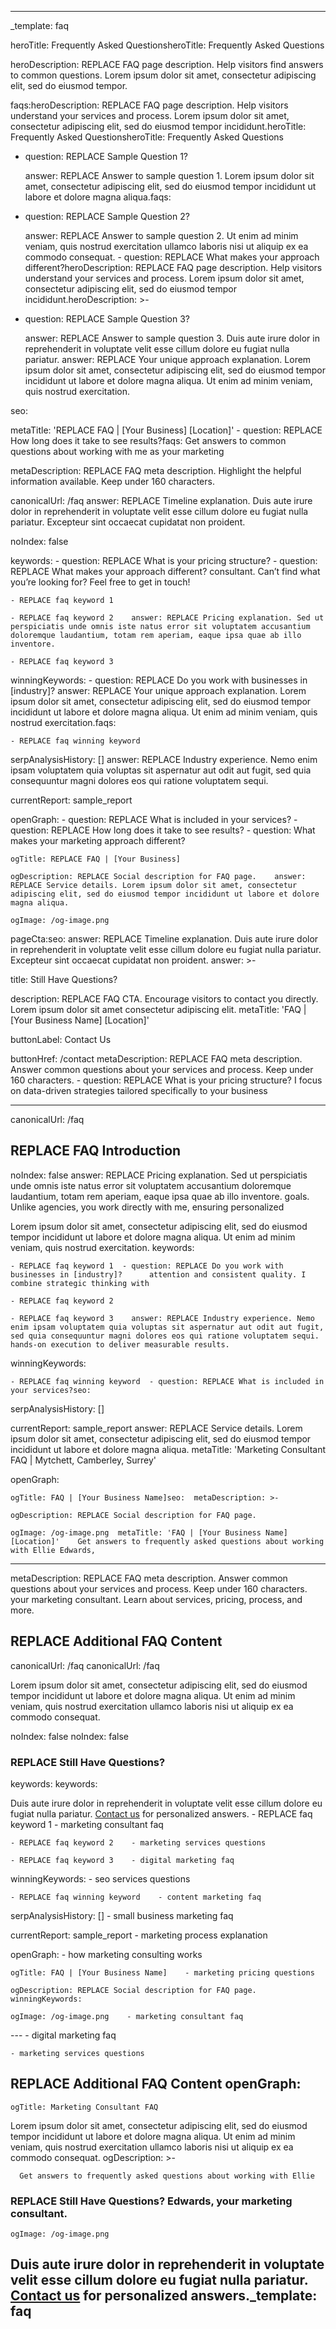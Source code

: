 ------------

_template: faq

heroTitle: Frequently Asked QuestionsheroTitle: Frequently Asked Questions

heroDescription: REPLACE FAQ page description. Help visitors find answers to common questions. Lorem ipsum dolor sit amet, consectetur adipiscing elit, sed do eiusmod tempor.

faqs:heroDescription: REPLACE FAQ page description. Help visitors understand your services and process. Lorem ipsum dolor sit amet, consectetur adipiscing elit, sed do eiusmod tempor incididunt.heroTitle: Frequently Asked QuestionsheroTitle: Frequently Asked Questions

  - question: REPLACE Sample Question 1?

    answer: REPLACE Answer to sample question 1. Lorem ipsum dolor sit amet, consectetur adipiscing elit, sed do eiusmod tempor incididunt ut labore et dolore magna aliqua.faqs:

  - question: REPLACE Sample Question 2?

    answer: REPLACE Answer to sample question 2. Ut enim ad minim veniam, quis nostrud exercitation ullamco laboris nisi ut aliquip ex ea commodo consequat.  - question: REPLACE What makes your approach different?heroDescription: REPLACE FAQ page description. Help visitors understand your services and process. Lorem ipsum dolor sit amet, consectetur adipiscing elit, sed do eiusmod tempor incididunt.heroDescription: >-

  - question: REPLACE Sample Question 3?

    answer: REPLACE Answer to sample question 3. Duis aute irure dolor in reprehenderit in voluptate velit esse cillum dolore eu fugiat nulla pariatur.    answer: REPLACE Your unique approach explanation. Lorem ipsum dolor sit amet, consectetur adipiscing elit, sed do eiusmod tempor incididunt ut labore et dolore magna aliqua. Ut enim ad minim veniam, quis nostrud exercitation.

seo:

  metaTitle: 'REPLACE FAQ | [Your Business] [Location]'  - question: REPLACE How long does it take to see results?faqs:  Get answers to common questions about working with me as your marketing

  metaDescription: REPLACE FAQ meta description. Highlight the helpful information available. Keep under 160 characters.

  canonicalUrl: /faq    answer: REPLACE Timeline explanation. Duis aute irure dolor in reprehenderit in voluptate velit esse cillum dolore eu fugiat nulla pariatur. Excepteur sint occaecat cupidatat non proident.

  noIndex: false

  keywords:  - question: REPLACE What is your pricing structure?  - question: REPLACE What makes your approach different?  consultant. Can’t find what you’re looking for? Feel free to get in touch!

    - REPLACE faq keyword 1

    - REPLACE faq keyword 2    answer: REPLACE Pricing explanation. Sed ut perspiciatis unde omnis iste natus error sit voluptatem accusantium doloremque laudantium, totam rem aperiam, eaque ipsa quae ab illo inventore.

    - REPLACE faq keyword 3

  winningKeywords:  - question: REPLACE Do you work with businesses in [industry]?    answer: REPLACE Your unique approach explanation. Lorem ipsum dolor sit amet, consectetur adipiscing elit, sed do eiusmod tempor incididunt ut labore et dolore magna aliqua. Ut enim ad minim veniam, quis nostrud exercitation.faqs:

    - REPLACE faq winning keyword

  serpAnalysisHistory: []    answer: REPLACE Industry experience. Nemo enim ipsam voluptatem quia voluptas sit aspernatur aut odit aut fugit, sed quia consequuntur magni dolores eos qui ratione voluptatem sequi.

  currentReport: sample_report

  openGraph:  - question: REPLACE What is included in your services?  - question: REPLACE How long does it take to see results?  - question: What makes your marketing approach different?

    ogTitle: REPLACE FAQ | [Your Business]

    ogDescription: REPLACE Social description for FAQ page.    answer: REPLACE Service details. Lorem ipsum dolor sit amet, consectetur adipiscing elit, sed do eiusmod tempor incididunt ut labore et dolore magna aliqua.

    ogImage: /og-image.png

pageCta:seo:    answer: REPLACE Timeline explanation. Duis aute irure dolor in reprehenderit in voluptate velit esse cillum dolore eu fugiat nulla pariatur. Excepteur sint occaecat cupidatat non proident.    answer: >-

  title: Still Have Questions?

  description: REPLACE FAQ CTA. Encourage visitors to contact you directly. Lorem ipsum dolor sit amet consectetur adipiscing elit.  metaTitle: 'FAQ | [Your Business Name] [Location]'

  buttonLabel: Contact Us

  buttonHref: /contact  metaDescription: REPLACE FAQ meta description. Answer common questions about your services and process. Keep under 160 characters.  - question: REPLACE What is your pricing structure?      I focus on data-driven strategies tailored specifically to your business

---

  canonicalUrl: /faq

## REPLACE FAQ Introduction

  noIndex: false    answer: REPLACE Pricing explanation. Sed ut perspiciatis unde omnis iste natus error sit voluptatem accusantium doloremque laudantium, totam rem aperiam, eaque ipsa quae ab illo inventore.      goals. Unlike agencies, you work directly with me, ensuring personalized

Lorem ipsum dolor sit amet, consectetur adipiscing elit, sed do eiusmod tempor incididunt ut labore et dolore magna aliqua. Ut enim ad minim veniam, quis nostrud exercitation.
  keywords:

    - REPLACE faq keyword 1  - question: REPLACE Do you work with businesses in [industry]?      attention and consistent quality. I combine strategic thinking with

    - REPLACE faq keyword 2

    - REPLACE faq keyword 3    answer: REPLACE Industry experience. Nemo enim ipsam voluptatem quia voluptas sit aspernatur aut odit aut fugit, sed quia consequuntur magni dolores eos qui ratione voluptatem sequi.      hands-on execution to deliver measurable results.

  winningKeywords:

    - REPLACE faq winning keyword  - question: REPLACE What is included in your services?seo:

  serpAnalysisHistory: []

  currentReport: sample_report    answer: REPLACE Service details. Lorem ipsum dolor sit amet, consectetur adipiscing elit, sed do eiusmod tempor incididunt ut labore et dolore magna aliqua.  metaTitle: 'Marketing Consultant FAQ | Mytchett, Camberley, Surrey'

  openGraph:

    ogTitle: FAQ | [Your Business Name]seo:  metaDescription: >-

    ogDescription: REPLACE Social description for FAQ page.

    ogImage: /og-image.png  metaTitle: 'FAQ | [Your Business Name] [Location]'    Get answers to frequently asked questions about working with Ellie Edwards,

---

  metaDescription: REPLACE FAQ meta description. Answer common questions about your services and process. Keep under 160 characters.    your marketing consultant. Learn about services, pricing, process, and more.

## REPLACE Additional FAQ Content

  canonicalUrl: /faq  canonicalUrl: /faq

Lorem ipsum dolor sit amet, consectetur adipiscing elit, sed do eiusmod tempor incididunt ut labore et dolore magna aliqua. Ut enim ad minim veniam, quis nostrud exercitation ullamco laboris nisi ut aliquip ex ea commodo consequat.

  noIndex: false  noIndex: false

### REPLACE Still Have Questions?

  keywords:  keywords:

Duis aute irure dolor in reprehenderit in voluptate velit esse cillum dolore eu fugiat nulla pariatur. [Contact us](/contact) for personalized answers.
    - REPLACE faq keyword 1    - marketing consultant faq

    - REPLACE faq keyword 2    - marketing services questions

    - REPLACE faq keyword 3    - digital marketing faq

  winningKeywords:    - seo services questions

    - REPLACE faq winning keyword    - content marketing faq

  serpAnalysisHistory: []    - small business marketing faq

  currentReport: sample_report    - marketing process explanation

  openGraph:    - how marketing consulting works

    ogTitle: FAQ | [Your Business Name]    - marketing pricing questions

    ogDescription: REPLACE Social description for FAQ page.  winningKeywords:

    ogImage: /og-image.png    - marketing consultant faq

---    - digital marketing faq

    - marketing services questions

## REPLACE Additional FAQ Content  openGraph:

    ogTitle: Marketing Consultant FAQ

Lorem ipsum dolor sit amet, consectetur adipiscing elit, sed do eiusmod tempor incididunt ut labore et dolore magna aliqua. Ut enim ad minim veniam, quis nostrud exercitation ullamco laboris nisi ut aliquip ex ea commodo consequat.    ogDescription: >-

      Get answers to frequently asked questions about working with Ellie

### REPLACE Still Have Questions?      Edwards, your marketing consultant.

    ogImage: /og-image.png

Duis aute irure dolor in reprehenderit in voluptate velit esse cillum dolore eu fugiat nulla pariatur. [Contact us](/contact) for personalized answers._template: faq
---

